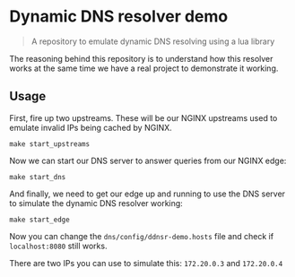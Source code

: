 # Dynamic DNS resolver demo

> A repository to emulate dynamic DNS resolving using a lua library

The reasoning behind this repository is to understand how this resolver works
at the same time we have a real project to demonstrate it working.

## Usage

First, fire up two upstreams. These will be our NGINX upstreams used to emulate invalid IPs being cached by NGINX.

```console
make start_upstreams
```

Now we can start our DNS server to answer queries from our NGINX edge:

```console
make start_dns
```

And finally, we need to get our edge up and running to use the DNS server to simulate the dynamic DNS resolver working:

```console
make start_edge
```

Now you can change the `dns/config/ddnsr-demo.hosts` file and check if `localhost:8080` still works.

There are two IPs you can use to simulate this: `172.20.0.3` and `172.20.0.4`